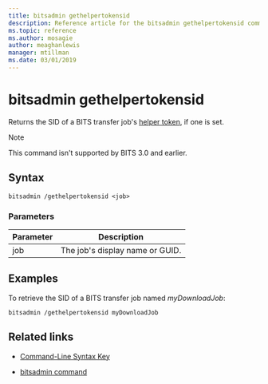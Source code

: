 ```yaml
---
title: bitsadmin gethelpertokensid
description: Reference article for the bitsadmin gethelpertokensid command, which returns the SID of a BITS transfer job's helper token, if one is set.
ms.topic: reference
ms.author: mosagie
author: meaghanlewis
manager: mtillman
ms.date: 03/01/2019
---
```


# bitsadmin gethelpertokensid

Returns the SID of a BITS transfer job's [helper token](/windows/win32/bits/helper-tokens-for-bits-transfer-jobs), if one is set.

> [!NOTE]
> This command isn't supported by BITS 3.0 and earlier.

## Syntax

```
bitsadmin /gethelpertokensid <job>
```

### Parameters

| Parameter | Description |
| -------------- | -------------- |
| job | The job's display name or GUID. |

## Examples

To retrieve the SID of a BITS transfer job named *myDownloadJob*:

```
bitsadmin /gethelpertokensid myDownloadJob
```

## Related links

- [Command-Line Syntax Key](command-line-syntax-key.md)

- [bitsadmin command](bitsadmin.md)
